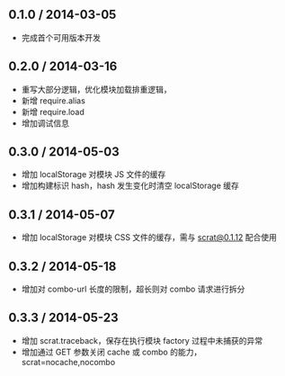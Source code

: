 0.1.0 / 2014-03-05
------------------

* 完成首个可用版本开发

0.2.0 / 2014-03-16
------------------

* 重写大部分逻辑，优化模块加载排重逻辑，
* 新增 require.alias
* 新增 require.load
* 增加调试信息

0.3.0 / 2014-05-03
------------------

* 增加 localStorage 对模块 JS 文件的缓存
* 增加构建标识 hash，hash 发生变化时清空 localStorage 缓存

0.3.1 / 2014-05-07
------------------

* 增加 localStorage 对模块 CSS 文件的缓存，需与 scrat@0.1.12 配合使用

0.3.2 / 2014-05-18
------------------

* 增加对 combo-url 长度的限制，超长则对 combo 请求进行拆分

0.3.3 / 2014-05-23
------------------

* 增加 scrat.traceback，保存在执行模块 factory 过程中未捕获的异常
* 增加通过 GET 参数关闭 cache 或 combo 的能力，scrat=nocache,nocombo